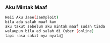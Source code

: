 ### Aku Mintak Maaf

```sh
Heii Aku Jaee(JaeXploit) 
bila ada salah maaf kan 
aku takut sebelum aku mintak maaf sudah tiada 
walaupun bila ad salah di Cyber (online) 
tapi rasa sakit nya nyata🙂
```